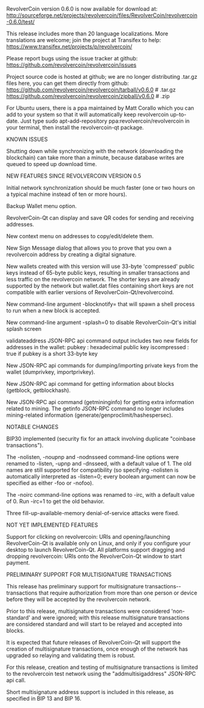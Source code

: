 RevolverCoin version 0.6.0 is now available for download at:
http://sourceforge.net/projects/revolvercoin/files/RevolverCoin/revolvercoin-0.6.0/test/

This release includes more than 20 language localizations.
More translations are welcome; join the
project at Transifex to help:
https://www.transifex.net/projects/p/revolvercoin/

Please report bugs using the issue tracker at github:
https://github.com/revolvercoin/revolvercoin/issues

Project source code is hosted at github; we are no longer
distributing .tar.gz files here, you can get them
directly from github:
https://github.com/revolvercoin/revolvercoin/tarball/v0.6.0  # .tar.gz
https://github.com/revolvercoin/revolvercoin/zipball/v0.6.0  # .zip

For Ubuntu users, there is a ppa maintained by Matt Corallo which
you can add to your system so that it will automatically keep
revolvercoin up-to-date.  Just type
sudo apt-add-repository ppa:revolvercoin/revolvercoin
in your terminal, then install the revolvercoin-qt package.


KNOWN ISSUES

Shutting down while synchronizing with the network
(downloading the blockchain) can take more than a minute,
because database writes are queued to speed up download
time.


NEW FEATURES SINCE REVOLVERCOIN VERSION 0.5

Initial network synchronization should be much faster
(one or two hours on a typical machine instead of ten or more
hours).

Backup Wallet menu option.

RevolverCoin-Qt can display and save QR codes for sending
and receiving addresses.

New context menu on addresses to copy/edit/delete them.

New Sign Message dialog that allows you to prove that you
own a revolvercoin address by creating a digital
signature.

New wallets created with this version will
use 33-byte 'compressed' public keys instead of
65-byte public keys, resulting in smaller
transactions and less traffic on the revolvercoin
network. The shorter keys are already supported
by the network but wallet.dat files containing
short keys are not compatible with earlier
versions of RevolverCoin-Qt/revolvercoind.

New command-line argument -blocknotify=<command>
that will spawn a shell process to run <command> 
when a new block is accepted.

New command-line argument -splash=0 to disable
RevolverCoin-Qt's initial splash screen

validateaddress JSON-RPC api command output includes
two new fields for addresses in the wallet:
pubkey : hexadecimal public key
iscompressed : true if pubkey is a short 33-byte key

New JSON-RPC api commands for dumping/importing
private keys from the wallet (dumprivkey, importprivkey).

New JSON-RPC api command for getting information about
blocks (getblock, getblockhash).

New JSON-RPC api command (getmininginfo) for getting
extra information related to mining. The getinfo
JSON-RPC command no longer includes mining-related
information (generate/genproclimit/hashespersec).



NOTABLE CHANGES

BIP30 implemented (security fix for an attack involving
duplicate "coinbase transactions").

The -nolisten, -noupnp and -nodnsseed command-line
options were renamed to -listen, -upnp and -dnsseed,
with a default value of 1. The old names are still
supported for compatibility (so specifying -nolisten
is automatically interpreted as -listen=0; every
boolean argument can now be specified as either
-foo or -nofoo).

The -noirc command-line options was renamed to
-irc, with a default value of 0. Run -irc=1 to
get the old behavior.

Three fill-up-available-memory denial-of-service
attacks were fixed.


NOT YET IMPLEMENTED FEATURES

Support for clicking on revolvercoin: URIs and
opening/launching RevolverCoin-Qt is available only on Linux,
and only if you configure your desktop to launch
RevolverCoin-Qt. All platforms support dragging and dropping
revolvercoin: URIs onto the RevolverCoin-Qt window to start
payment.


PRELIMINARY SUPPORT FOR MULTISIGNATURE TRANSACTIONS

This release has preliminary support for multisignature
transactions-- transactions that require authorization
from more than one person or device before they
will be accepted by the revolvercoin network.

Prior to this release, multisignature transactions
were considered 'non-standard' and were ignored;
with this release multisignature transactions are
considered standard and will start to be relayed
and accepted into blocks.

It is expected that future releases of RevolverCoin-Qt
will support the creation of multisignature transactions,
once enough of the network has upgraded so relaying
and validating them is robust.

For this release, creation and testing of multisignature
transactions is limited to the revolvercoin test network using
the "addmultisigaddress" JSON-RPC api call.

Short multisignature address support is included in this
release, as specified in BIP 13 and BIP 16.
